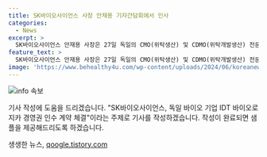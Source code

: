 ```yaml
---
title: SK바이오사이언스 사장 안재용 기자간담회에서 인사
categories:
  - News
excerpt: >
  SK바이오사이언스 안재용 사장은 27일 독일의 CMO(위탁생산) 및 CDMO(위탁개발생산) 전문 회사 IDT 바이오로지카 경영권 지분 인수 계약에 관해 명동 은행회관에서 기자간담회를 열고 설명했다.
feature_text: >
  SK바이오사이언스 안재용 사장은 27일 독일의 CMO(위탁생산) 및 CDMO(위탁개발생산) 전문 회사 IDT 바이오로지카 경영권 지분 인수 계약에 관해 명동 은행회관에서 기자간담회를 열고 설명했다.
image: 'https://www.behealthy4u.com/wp-content/uploads/2024/06/koreanews.jpg'
---
```


<p><img src="https://www.behealthy4u.com/wp-content/uploads/2024/06/koreanews.jpg" alt="info 속보" /></p>

<p>기사 작성에 도움을 드리겠습니다. "SK바이오사이언스, 독일 바이오 기업 IDT 바이오로지카 경영권 인수 계약 체결"이라는 주제로 기사를 작성하겠습니다. 작성이 완료되면 샘플을 제공해드리도록 하겠습니다.</p>
생생한 뉴스, <a href="https://qoogle.tistory.com" rel="dofollow">qoogle.tistory.com</a>


